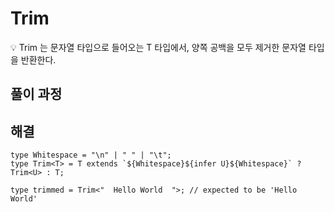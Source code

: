 # Trim<T>

<aside>
💡 Trim<T> 는 문자열 타입으로 들어오는 T 타입에서, 양쪽 공백을 모두 제거한 문자열 타입을 반환한다.

</aside>

## 풀이 과정

## 해결

```tsx
type Whitespace = "\n" | " " | "\t";
type Trim<T> = T extends `${Whitespace}${infer U}${Whitespace}` ? Trim<U> : T;

type trimmed = Trim<"  Hello World  ">; // expected to be 'Hello World'
```